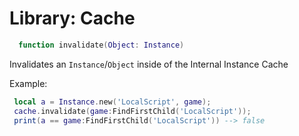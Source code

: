 # Library: Cache

```lua
  function invalidate(Object: Instance)
```
Invalidates an `Instance`/`Object` inside of the Internal Instance Cache

Example:
```lua
 local a = Instance.new('LocalScript', game);
 cache.invalidate(game:FindFirstChild('LocalScript'));
 print(a == game:FindFirstChild('LocalScript')) --> false
```
